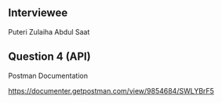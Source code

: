 
## Interviewee

Puteri Zulaiha Abdul Saat

## Question 4 (API)

Postman Documentation

https://documenter.getpostman.com/view/9854684/SWLYBrF5

